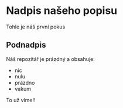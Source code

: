 # Nadpis našeho popisu
Tohle je náš první pokus
## Podnadpis 
Náš repozitář je prázdný a obsahuje:
- nic
- nulu
- prázdno
- vakum

To už víme!!
